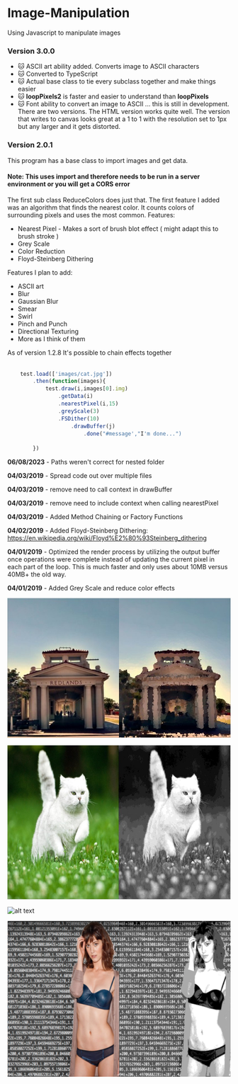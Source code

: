 # Image-Manipulation

Using Javascript to manipulate images

### Version 3.0.0
 - :cat: ASCII art ability added. Converts image to ASCII characters
 - :cat: Converted to TypeScript
 - :cat: Actual base class to tie every subclass together and make things easier
 - :cat: **loopPixels2** is faster and easier to understand than **loopPixels**
 - :cat: Font ability to convert an image to ASCII ... this is still in development. There are two versions. The HTML version works quite well. The version that writes to canvas looks great at a 1 to 1 with the resolution set to 1px but any larger and it gets distorted.

### Version 2.0.1
This program has a base class to import images and get data.
#### Note: This uses import and therefore needs to be run in a server environment or you will get a CORS error
The first sub class ReduceColors does just that.
The first feature I added was an algorithm that finds the nearest color.
It counts colors of surrounding pixels and uses the most common.
Features:
* Nearest Pixel - Makes a sort of brush blot effect ( might adapt this to brush stroke )
* Grey Scale
* Color Reduction
* Floyd-Steinberg Dithering

Features I plan to add:

* ASCII art
* Blur
* Gaussian Blur
* Smear
* Swirl
* Pinch and Punch
* Directional Texturing
* More as I think of them

  

As of version 1.2.8 It's possible to chain effects together

  

```javascript

	test.load(['images/cat.jpg'])
		.then(function(images){
			test.draw(i,images[0].img)
				.getData(i)
				.nearestPixel(i,15)
				.greyScale(3)
				.FSDither(10)
					.drawBuffer(j)
						.done("#message',"I'm done...")

		})

```

**06/08/2023** - Paths weren't correct for nested folder

  

**04/03/2019** - Spread code out over multiple files

  

**04/03/2019** - remove need to call context in drawBuffer

  

**04/03/2019** - remove need to include context when calling nearestPixel

  

**04/03/2019** - Added Method Chaining or Factory Functions

  

**04/02/2019** - Added Floyd-Steinberg Dithering: https://en.wikipedia.org/wiki/Floyd%E2%80%93Steinberg_dithering

  

**04/01/2019** - Optimized the render process by utilizing the output buffer once operations were complete instead of updating the current pixel in each part of the loop. This is much faster and only uses about 10MB versus 40MB+ the old way.


**04/01/2019** - Added Grey Scale and reduce color effects


![alt text](https://raw.githubusercontent.com/061375/Image-Manipulation/master/images/impressionism-redlands-trainstation.jpg  "Nearest Pixel")


![alt text](https://raw.githubusercontent.com/061375/Image-Manipulation/master/images/cat-grayscale.jpg  "Grey Scale")


![alt text](https://raw.githubusercontent.com/061375/Image-Manipulation/master/images/fs-dithering.png  "Floyd-Steinberg Dithering")


![alt text](https://raw.githubusercontent.com/061375/Image-Manipulation/master/images/mary-dithering-w-greyscale.png  "Floyd-Steinberg Dithering")